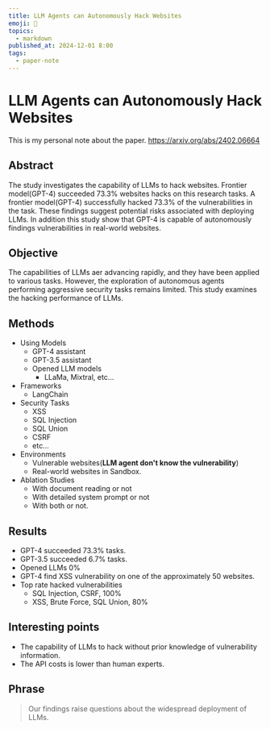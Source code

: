 ```yaml
---
title: LLM Agents can Autonomously Hack Websites
emoji: 📝
topics:
  - markdown
published_at: 2024-12-01 8:00
tags:
  - paper-note
---
```


# LLM Agents can Autonomously Hack Websites
This is my personal note about the paper.
https://arxiv.org/abs/2402.06664

## Abstract
The study investigates the capability of LLMs to hack websites.
Frontier model(GPT-4) succeeded 73.3% websites hacks on this research tasks.
A frontier model(GPT-4) successfully hacked 73.3% of the vulnerabilities in the task.
These findings suggest potential risks associated with deploying LLMs.
In addition this study show that GPT-4 is capable of autonomously findings vulnerabilities in real-world websites.
## Objective
The capabilities of LLMs aer advancing rapidly, and they have been applied to various tasks.
However, the exploration of autonomous agents performing aggressive security tasks remains limited. This study examines the hacking performance of LLMs.
## Methods
- Using Models
	- GPT-4 assistant
	- GPT-3.5 assistant
	- Opened LLM models
		- LLaMa, Mixtral, etc...
- Frameworks
	- LangChain
- Security Tasks
	- XSS
	- SQL Injection
	- SQL Union
	- CSRF
	- etc...
- Environments
	- Vulnerable websites(**LLM agent don't know the vulnerability**)
	- Real-world websites in Sandbox.
- Ablation Studies
	-  With document reading or not
	-  With detailed system prompt or not
	- With both or not.
## Results
- GPT-4 succeeded 73.3% tasks.
- GPT-3.5  succeeded 6.7% tasks.
- Opened LLMs 0%
- GPT-4 find XSS vulnerability on one of the approximately 50 websites.
- Top rate hacked vulnerabilities
	- SQL Injection, CSRF, 100%
	- XSS, Brute Force, SQL Union, 80%

## Interesting points
- The capability of LLMs to hack without prior knowledge of vulnerability information.
- The API costs is lower than human experts.
## Phrase
> Our findings raise questions about the widespread deployment of LLMs.